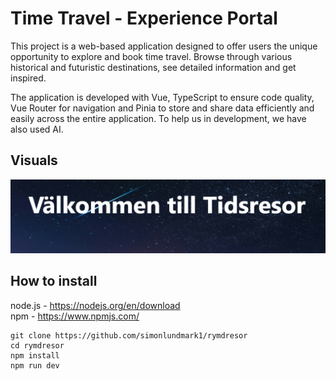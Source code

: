 # Time Travel - Experience Portal

This project is a web-based application designed to offer users the unique opportunity to explore and book time travel. Browse through various historical and futuristic destinations, see detailed information and get inspired.

The application is developed with Vue, TypeScript to ensure code quality, Vue Router for navigation and Pinia to store and share data efficiently and easily across the entire application. To help us in development, we have also used AI.

## Visuals

![Start page](/public/firstpage.png "Stock market")

## How to install

node.js - https://nodejs.org/en/download  
npm - https://www.npmjs.com/

```
git clone https://github.com/simonlundmark1/rymdresor
cd rymdresor
npm install
npm run dev

```